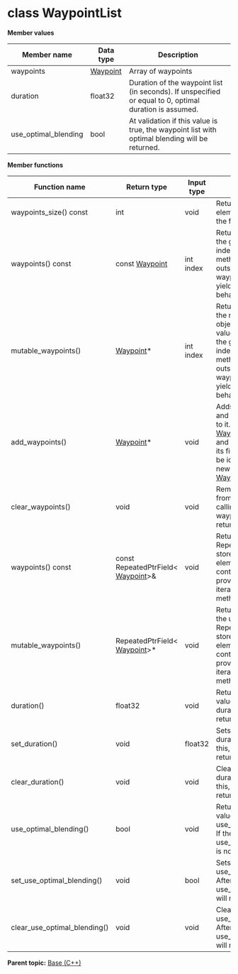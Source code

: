 # class WaypointList

 **Member values** 

|Member name|Data type|Description|
|-----------|---------|-----------|
|waypoints| [Waypoint](Waypoint.md#)|Array of waypoints|
|duration|float32|Duration of the waypoint list \(in seconds\). If unspecified or equal to 0, optimal duration is assumed.|
|use\_optimal\_blending|bool|At validation if this value is true, the waypoint list with optimal blending will be returned.|

 **Member functions** 

|Function name|Return type|Input type|Description|
|-------------|-----------|----------|-----------|
|waypoints\_size\(\) const|int|void|Returns the number of elements currently in the field.|
|waypoints\(\) const|const [Waypoint](Waypoint.md#)|int index|Returns the element at the given zero-based index. Calling this method with index outside of \[0, waypoints\_size\(\)\) yields undefined behavior.|
|mutable\_waypoints\(\)| [Waypoint](Waypoint.md#)\*|int index|Returns a pointer to the mutable [Waypoint](Waypoint.md#) object that stores the value of the element at the given zero-based index. Calling this method with index outside of \[0, waypoints\_size\(\)\) yields undefined behavior.|
|add\_waypoints\(\)| [Waypoint](Waypoint.md#)\*|void|Adds a new element and returns a pointer to it. The returned [Waypoint](Waypoint.md#) is mutable and will have none of its fields set \(i.e. it will be identical to a newly-allocated [Waypoint](Waypoint.md#)\).|
|clear\_waypoints\(\)|void|void|Removes all elements from the field. After calling this, waypoints\_size\(\) will return zero.|
|waypoints\(\) const|const RepeatedPtrField< [Waypoint](Waypoint.md#)\>&|void|Returns the underlying RepeatedPtrField that stores the field's elements. This container class provides STL-like iterators and other methods.|
|mutable\_waypoints\(\)|RepeatedPtrField< [Waypoint](Waypoint.md#)\>\*|void|Returns a pointer to the underlying mutable RepeatedPtrField that stores the field's elements. This container class provides STL-like iterators and other methods.|
|duration\(\)|float32|void|Returns the current value of duration. If the duration is not set, returns 0.|
|set\_duration\(\)|void|float32|Sets the value of duration. After calling this, duration\(\) will return value.|
|clear\_duration\(\)|void|void|Clears the value of duration. After calling this, duration\(\) will return 0.|
|use\_optimal\_blending\(\)|bool|void|Returns the current value of use\_optimal\_blending. If the use\_optimal\_blending is not set, returns 0.|
|set\_use\_optimal\_blending\(\)|void|bool|Sets the value of use\_optimal\_blending. After calling this, use\_optimal\_blending\(\) will return value.|
|clear\_use\_optimal\_blending\(\)|void|void|Clears the value of use\_optimal\_blending. After calling this, use\_optimal\_blending\(\) will return 0.|

**Parent topic:** [Base \(C++\)](../../summary_pages/Base.md)

